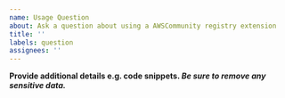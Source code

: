 ```yaml
---
name: Usage Question
about: Ask a question about using a AWSCommunity registry extension
title: ''
labels: question
assignees: ''
---
```


**Provide additional details e.g. code snippets. _Be sure to remove any sensitive data._**
